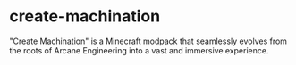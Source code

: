 # create-machination
"Create Machination" is a Minecraft modpack that seamlessly evolves from the roots of Arcane Engineering into a vast and immersive experience.
